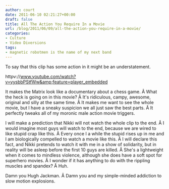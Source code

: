 ```yaml
---
author: court
date: 2011-06-10 02:21:27+00:00
draft: false
title: All The Action You Require In a Movie
url: /blog/2011/06/09/all-the-action-you-require-in-a-movie/
categories:
- Culture
- Video Diversions
tags:
- magnetic robotmen is the name of my next band
---
```


To say that this clip has some action in it might be an understatement.

httpv://www.youtube.com/watch?v=yysbbPStfWw&amp;feature=player_embedded

It makes the Matrix look like a documentary about a chess game. Â What the heck is going on in this movie? Â It's ridiculous, campy, awesome, original and silly at the same time. Â It makes me want to see the whole movie, but I have a sneaky suspicion we all just saw the best parts. Â It perfectly tweaks all of my moronic male action movie triggers.

I will make a prediction that Nikki will not watch the whole clip to the end. Â I would imagine most guys will watch to the end, because we are wired to like stupid crap like this. Â Every once I a while the stupid rises up in me and I am biologically compelled to watch a movie like this. Â I will declare this fact, and Nikki pretends to watch it with me in a show of solidarity, but in reality will be asleep before the first 10 guys are killed. Â She's a lightweight when it comes to mindless violence, although she does have a soft spot for superhero movies. Â I wonder if it has anything to do with the rippling muscles and spandex? Â Huh.

Damn you Hugh Jackman. Â Damn you and my simple-minded addiction to slow motion explosions.
